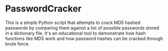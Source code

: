 # PasswordCracker
This is a simple Python script that attempts to crack MD5 hashed passwords by comparing them against a list of possible passwords stored in a dictionary file. It's an educational tool to demonstrate how hash functions like MD5 work and how password hashes can be cracked through brute force.

